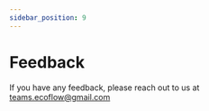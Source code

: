 ```yaml
---
sidebar_position: 9
---
```


# Feedback

If you have any feedback, please reach out to us at teams.ecoflow@gmail.com
